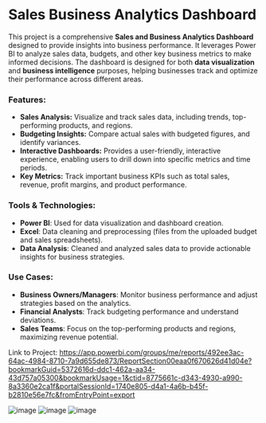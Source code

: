# Sales Business Analytics Dashboard

This project is a comprehensive **Sales and Business Analytics Dashboard** designed to provide insights into business performance. It leverages Power BI to analyze sales data, budgets, and other key business metrics to make informed decisions. The dashboard is designed for both **data visualization** and **business intelligence** purposes, helping businesses track and optimize their performance across different areas.

### Features:
- **Sales Analysis:** Visualize and track sales data, including trends, top-performing products, and regions.
- **Budgeting Insights:** Compare actual sales with budgeted figures, and identify variances.
- **Interactive Dashboards:** Provides a user-friendly, interactive experience, enabling users to drill down into specific metrics and time periods.
- **Key Metrics:** Track important business KPIs such as total sales, revenue, profit margins, and product performance.

### Tools & Technologies:
- **Power BI**: Used for data visualization and dashboard creation.
- **Excel**: Data cleaning and preprocessing (files from the uploaded budget and sales spreadsheets).
- **Data Analysis**: Cleaned and analyzed sales data to provide actionable insights for business strategies.

### Use Cases:
- **Business Owners/Managers**: Monitor business performance and adjust strategies based on the analytics.
- **Financial Analysts**: Track budgeting performance and understand deviations.
- **Sales Teams**: Focus on the top-performing products and regions, maximizing revenue potential.

Link to Project: https://app.powerbi.com/groups/me/reports/492ee3ac-64ac-4984-8710-7a9d655de873/ReportSection00eaa0f670626d41d04e?bookmarkGuid=5372616d-ddc1-462a-aa34-43d757a05300&bookmarkUsage=1&ctid=8775661c-d343-4930-a990-8a3360e2ca1f&portalSessionId=1740e805-d4a1-4a6b-b45f-b2810e56e7fc&fromEntryPoint=export


![image](https://github.com/user-attachments/assets/5a5dc532-3987-4c2c-8dd6-a5c56a793bc3)
![image](https://github.com/user-attachments/assets/bc10fea1-93fd-4201-9566-b6acfdd6b3aa)
![image](https://github.com/user-attachments/assets/9071f6a1-1653-4782-a73d-a68a9b32c8a8)




